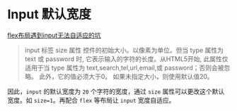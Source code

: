 # Input 默认宽度
[flex布局遇到input无法自适应的坑](https://zhuanlan.zhihu.com/p/59471707)
> input 标签 size 属性
控件的初始大小。以像素为单位。但当 type 属性为 text 或 password 时, 它表示输入的字符的长度。从HTML5开始, 此属性仅适用于当 type 属性为 text,search,tel,url,email,或 password；否则会被忽略。 此外，它的值必须大于0。 如果未指定大小，则使用默认值20。

因此，`input` 的默认宽度为 `20` 个字符的宽度，通过 `size` 属性可以更改这个默认宽度。如 `size=1`。再配合 `flex` 等布局让 `input` 宽度自适应。
